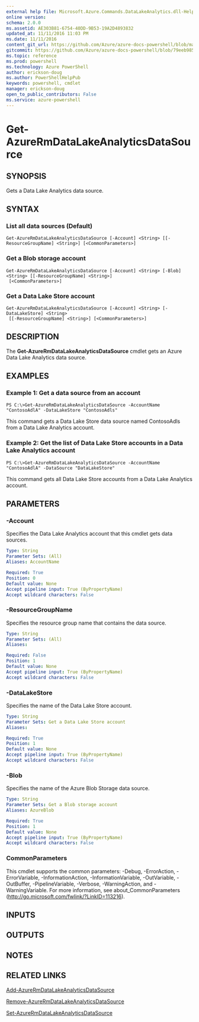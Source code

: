```yaml
---
external help file: Microsoft.Azure.Commands.DataLakeAnalytics.dll-Help.xml
online version: 
schema: 2.0.0
ms.assetid: AE303B81-6754-40DD-9B53-19A2D4893832
updated_at: 11/11/2016 11:03 PM
ms.date: 11/11/2016
content_git_url: https://github.com/Azure/azure-docs-powershell/blob/master/azureps-cmdlets-docs/ResourceManager/AzureRM.DataLakeAnalytics/v2.2.0/Get-AzureRmDataLakeAnalyticsDataSource.md
gitcommit: https://github.com/Azure/azure-docs-powershell/blob/79eeb985ea480979357fb4695832a0c3d29a48bf/azureps-cmdlets-docs/ResourceManager/AzureRM.DataLakeAnalytics/v2.2.0/Get-AzureRmDataLakeAnalyticsDataSource.md
ms.topic: reference
ms.prod: powershell
ms.technology: Azure PowerShell
author: erickson-doug
ms.author: PowerShellHelpPub
keywords: powershell, cmdlet
manager: erickson-doug
open_to_public_contributors: False
ms.service: azure-powershell
---
```


# Get-AzureRmDataLakeAnalyticsDataSource

## SYNOPSIS
Gets a Data Lake Analytics data source.

## SYNTAX

### List all data sources (Default)
```
Get-AzureRmDataLakeAnalyticsDataSource [-Account] <String> [[-ResourceGroupName] <String>] [<CommonParameters>]
```

### Get a Blob storage account
```
Get-AzureRmDataLakeAnalyticsDataSource [-Account] <String> [-Blob] <String> [[-ResourceGroupName] <String>]
 [<CommonParameters>]
```

### Get a Data Lake Store account
```
Get-AzureRmDataLakeAnalyticsDataSource [-Account] <String> [-DataLakeStore] <String>
 [[-ResourceGroupName] <String>] [<CommonParameters>]
```

## DESCRIPTION
The **Get-AzureRmDataLakeAnalyticsDataSource** cmdlet gets an Azure Data Lake Analytics data source.

## EXAMPLES

### Example 1: Get a data source from an account
```
PS C:\>Get-AzureRmDataLakeAnalyticsDataSource -AccountName "ContosoAdlA" -DataLakeStore "ContosoAdls"
```

This command gets a Data Lake Store data source named ContosoAdls from a Data Lake Analytics account.

### Example 2: Get the list of Data Lake Store accounts in a Data Lake Analytics account
```
PS C:\>Get-AzureRmDataLakeAnalyticsDataSource -AccountName "ContosoAdlA" -DataSource "DataLakeStore"
```

This command gets all Data Lake Store accounts from a Data Lake Analytics account.

## PARAMETERS

### -Account
Specifies the Data Lake Analytics account that this cmdlet gets data sources.

```yaml
Type: String
Parameter Sets: (All)
Aliases: AccountName

Required: True
Position: 0
Default value: None
Accept pipeline input: True (ByPropertyName)
Accept wildcard characters: False
```

### -ResourceGroupName
Specifies the resource group name that contains the data source.

```yaml
Type: String
Parameter Sets: (All)
Aliases: 

Required: False
Position: 1
Default value: None
Accept pipeline input: True (ByPropertyName)
Accept wildcard characters: False
```

### -DataLakeStore
Specifies the name of the Data Lake Store account.

```yaml
Type: String
Parameter Sets: Get a Data Lake Store account
Aliases: 

Required: True
Position: 1
Default value: None
Accept pipeline input: True (ByPropertyName)
Accept wildcard characters: False
```

### -Blob
Specifies the name of the Azure Blob Storage data source.

```yaml
Type: String
Parameter Sets: Get a Blob storage account
Aliases: AzureBlob

Required: True
Position: 1
Default value: None
Accept pipeline input: True (ByPropertyName)
Accept wildcard characters: False
```

### CommonParameters
This cmdlet supports the common parameters: -Debug, -ErrorAction, -ErrorVariable, -InformationAction, -InformationVariable, -OutVariable, -OutBuffer, -PipelineVariable, -Verbose, -WarningAction, and -WarningVariable. For more information, see about_CommonParameters (http://go.microsoft.com/fwlink/?LinkID=113216).

## INPUTS

## OUTPUTS

## NOTES

## RELATED LINKS

[Add-AzureRmDataLakeAnalyticsDataSource](xref:ResourceManager/AzureRM.DataLakeAnalytics/v2.2.0/Add-AzureRmDataLakeAnalyticsDataSource.md)

[Remove-AzureRmDataLakeAnalyticsDataSource](xref:ResourceManager/AzureRM.DataLakeAnalytics/v2.2.0/Remove-AzureRmDataLakeAnalyticsDataSource.md)

[Set-AzureRmDataLakeAnalyticsDataSource](xref:ResourceManager/AzureRM.DataLakeAnalytics/v2.2.0/Set-AzureRmDataLakeAnalyticsDataSource.md)


